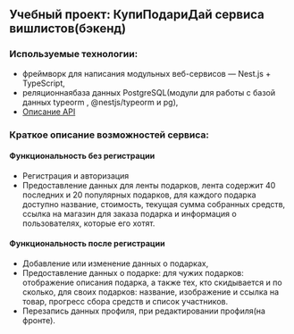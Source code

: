 ## Учебный проект: КупиПодариДай сервиса вишлистов(бэкенд)

### Используемые технологии:
- фреймворк для написания модульных веб-сервисов — Nest.js + TypeScript,
- реляционнаябаза данных PostgreSQL(модули для работы с базой данных typeorm , @nestjs/typeorm и pg),
- [Описание API](https://app.swaggerhub.com/apis/zlocate/KupiPodariDay/1.0.0)

### Краткое описание возможностей сервиса:
#### Функциональность без регистрации
 - Регистрация и авторизация
 - Предоставление данных для ленты подарков, лента содержит 40 последних и 20 популярных подарков,
   для каждого подарка доступно название, стоимость, текущая сумма собранных средств, ссылка на магазин для заказа подарка и информация о пользователях, которые его хотят. 

#### Функциональность после регистрации
  - Добавление или изменение данных о подарках,
  - Прeдоставление данных о подарке: для чужих подарков: отображение описания подарка, а также тех, кто скидывается и по сколько,
    для своих подарков: название, изображение и ссылка на товар, прогресс сбора средств и список участников.
  - Перезапись данных профиля, при редактировании профиля(на фронте).
  




